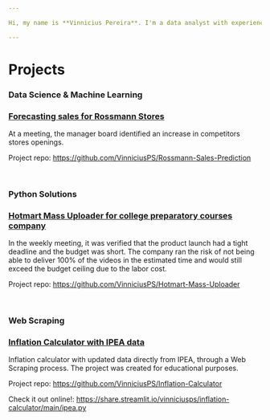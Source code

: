 ```yaml
---

Hi, my name is **Vinnicius Pereira**. I'm a data analyst with experience in financial data and transactional data. I like to be around people and I am fulfilled when I can help them through good information. Knowledge and respect for others is the key that changes everything.

---
```


# Projects

### Data Science & Machine Learning

### [Forecasting sales for Rossmann Stores](https://github.com/VinniciusPS/Rossmann-Sales-Prediction)

At a meeting, the manager board identified an increase in competitors stores openings.

Project repo: https://github.com/VinniciusPS/Rossmann-Sales-Prediction

<br>

### Python Solutions

### [Hotmart Mass Uploader for college preparatory courses company](https://github.com/VinniciusPS/Hotmart-Mass-Uploader)

In the weekly meeting, it was verified that the product launch had a tight deadline and the budget was short. The company ran the risk of not being able to deliver 100% of the videos in the estimated time and would still exceed the budget ceiling due to the labor cost.

Project repo: https://github.com/VinniciusPS/Hotmart-Mass-Uploader

<br>

### Web Scraping

### [Inflation Calculator with IPEA data](https://github.com/VinniciusPS/Inflation-Calculator)

Inflation calculator with updated data directly from IPEA, through a Web Scraping process. 
The project was created for educational purposes.

Project repo: https://github.com/VinniciusPS/Inflation-Calculator

Check it out online!: https://share.streamlit.io/vinniciusps/inflation-calculator/main/ipea.py
